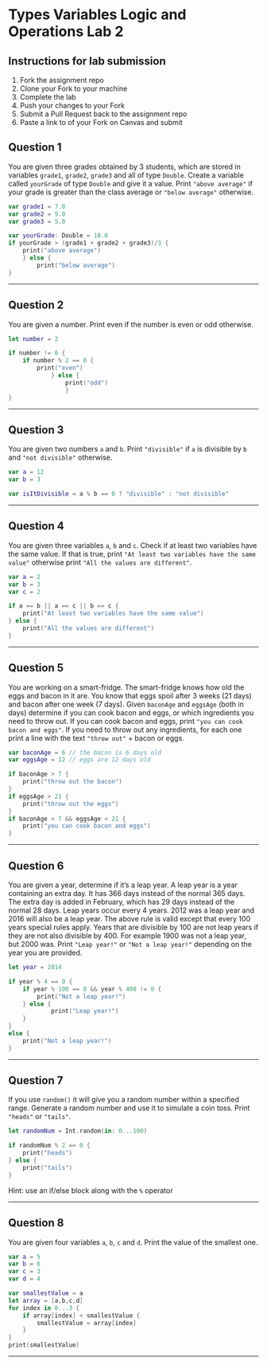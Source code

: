 # Types Variables Logic and Operations Lab 2

## Instructions for lab submission

1. Fork the assignment repo
1. Clone your Fork to your machine
1. Complete the lab
1. Push your changes to your Fork
1. Submit a Pull Request back to the assignment repo
1. Paste a link to of your Fork on Canvas and submit

## Question 1

You are given three grades obtained by 3 students, which are stored in variables `grade1`, `grade2`, `grade3` and all of type `Double`.
Create a variable called `yourGrade` of type `Double` and give it a value.
Print `"above average"` if your grade is greater than the class average or `"below average"` otherwise.

```swift
var grade1 = 7.0
var grade2 = 9.0
var grade3 = 5.0

var yourGrade: Double = 10.0
if yourGrade > (grade1 + grade2 + grade3)/3 {
    print("above average")
    } else {
        print("below average")
}
```

***
## Question 2

You are given a number. Print even if the number is even or odd otherwise.

```swift
let number = 2

if number != 0 {
    if number % 2 == 0 {
        print("even")
            } else {
                print("odd")
                }
}
```

***
## Question 3

You are given two numbers `a` and `b`. Print `"divisible"` if `a` is divisible by `b` and `"not divisible"` otherwise.

```swift
var a = 12
var b = 3

var isItDivisible = a % b == 0 ? "divisible" : "not divisible"
```

***
## Question 4

You are given three variables `a`, `b` and `c`. Check if at least two variables have the same value. If that is true, print `"At least two variables have the same value"` otherwise print `"All the values are different"`.

```swift
var a = 2
var b = 3
var c = 2

if a == b || a == c || b == c {
    print("At least two variables have the same value")
} else {
    print("All the values are different")
}
```

***
## Question 5

You are working on a smart-fridge. The smart-fridge knows how old the eggs and bacon in it are. You know that eggs spoil after 3 weeks (21 days) and bacon after one week (7 days). Given `baconAge` and `eggsAge` (both in days) determine if you can cook bacon and eggs, or which ingredients you need to throw out. If you can cook bacon and eggs, print `"you can cook bacon and eggs"`. If you need to throw out any ingredients, for each one print a line with the text `"throw out"` + bacon or eggs.

```swift
var baconAge = 6 // the bacon is 6 days old
var eggsAge = 12 // eggs are 12 days old

if baconAge > 7 {
    print("throw out the bacon")
}
if eggsAge > 21 {
    print("throw out the eggs")
}
if baconAge < 7 && eggsAge < 21 {
    print("you can cook bacon and eggs")
}
```

***
## Question 6

You are given a year, determine if it’s a leap year. A leap year is a year containing an extra day. It has 366 days instead of the normal 365 days. The extra day is added in February, which has 29 days instead of the normal 28 days. Leap years occur every 4 years. 2012 was a leap year and 2016 will also be a leap year.
The above rule is valid except that every 100 years special rules apply. Years that are divisible by 100 are not leap years if they are not also divisible by 400. For example 1900 was not a leap year, but 2000 was. Print `"Leap year!"` or `"Not a leap year!"` depending on the year you are provided.

```swift
let year = 2014

if year % 4 == 0 {
    if year % 100 == 0 && year % 400 != 0 {
        print("Not a leap year!")
    } else {
            print("Leap year!")
    }
} 
else {
    print("Not a leap year!")
}
```

***
## Question 7

If you use `random()` it will give you a random number within a specified range. Generate a random number and use it to simulate a coin toss. Print `"heads"` or `"tails"`.

```swift
let randomNum = Int.random(in: 0...100)

if randomNum % 2 == 0 {
    print("heads")
} else {
    print("tails")
}
```

Hint: use an if/else block along with the `%` operator

***
## Question 8

You are given four variables `a`, `b`, `c` and `d`. Print the value of the smallest one.

```swift
var a = 5
var b = 6
var c = 3
var d = 4

var smallestValue = a
let array = [a,b,c,d]
for index in 0...3 {
    if array[index] < smallestValue {
        smallestValue = array[index]
    }
}
print(smallestValue)
```

***
